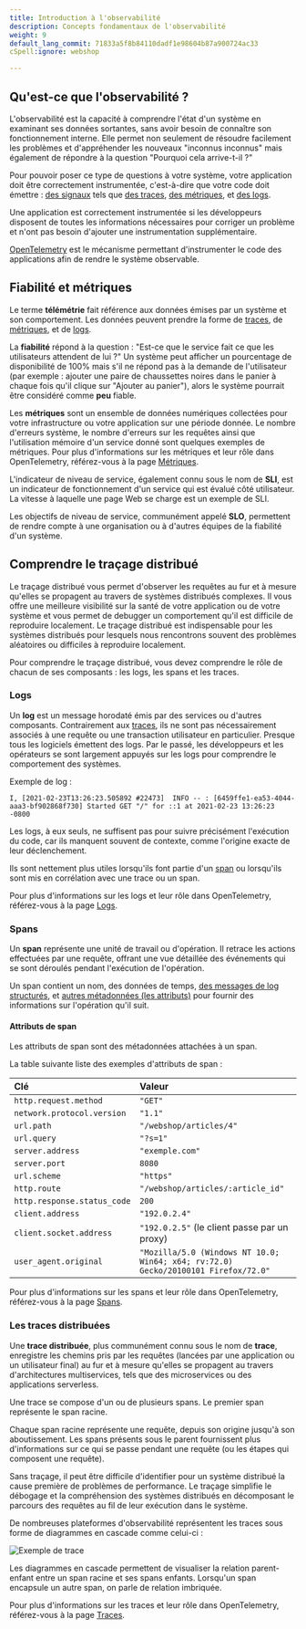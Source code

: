 ```yaml
---
title: Introduction à l'observabilité
description: Concepts fondamentaux de l'observabilité
weight: 9
default_lang_commit: 71833a5f8b84110dadf1e98604b87a900724ac33
cSpell:ignore: webshop

---
```


## Qu'est-ce que l'observabilité ?

L'observabilité est la capacité à comprendre l'état d'un système en examinant ses données sortantes, sans avoir besoin de connaître son fonctionnement interne.  Elle permet non seulement de résoudre facilement les problèmes et d'appréhender les nouveaux "inconnus inconnus" mais également de répondre à la question "Pourquoi cela arrive-t-il ?"

Pour pouvoir poser ce type de questions à votre système, votre application doit être correctement instrumentée, c'est-à-dire que votre code doit émettre :
[des signaux](/docs/concepts/signals/) tels que
[des traces](/docs/concepts/signals/traces/),
[des métriques](/docs/concepts/signals/metrics/), et
[des logs](/docs/concepts/signals/logs/).

Une application est correctement instrumentée si les développeurs disposent de toutes les informations nécessaires pour corriger un problème et n'ont pas besoin d'ajouter une instrumentation supplémentaire.

[OpenTelemetry](/docs/what-is-opentelemetry/) est le mécanisme permettant d'instrumenter le code des applications afin de rendre le système observable.

## Fiabilité et métriques

Le terme **télémétrie** fait référence aux données émises par un système et son comportement. Les données peuvent prendre la forme de [traces](/docs/concepts/signals/traces/), de [métriques](/docs/concepts/signals/metrics/), et de
[logs](/docs/concepts/signals/logs/).

La **fiabilité** répond à la question : "Est-ce que le service fait ce que les utilisateurs attendent de lui ?"
Un système peut afficher un pourcentage de disponibilité de 100% mais s'il ne répond pas à la demande de l'utilisateur (par exemple : ajouter une paire de chaussettes noires dans le panier à chaque fois qu'il clique sur "Ajouter au panier"), alors le système pourrait être considéré comme **peu** fiable.

Les **métriques** sont un ensemble de données numériques collectées pour votre infrastructure ou votre application sur une période donnée. Le nombre d'erreurs système, le nombre d'erreurs sur les requêtes ainsi que l'utilisation mémoire d'un service donné sont quelques exemples de métriques. Pour plus d'informations sur les métriques et leur rôle dans OpenTelemetry, référez-vous à la page [Métriques](/docs/concepts/signals/metrics/).

L'indicateur de niveau de service, également connu sous le nom de **SLI**, est un indicateur de fonctionnement d'un service qui est évalué côté utilisateur. La vitesse à laquelle une page Web se charge est un exemple de SLI.

Les objectifs de niveau de service, communément appelé **SLO**, permettent de rendre compte à une organisation ou à d'autres équipes de la fiabilité d'un système.

## Comprendre le traçage distribué

Le traçage distribué vous permet d'observer les requêtes au fur et à mesure qu'elles se propagent au travers de systèmes distribués complexes. Il vous offre une meilleure visibilité sur la santé de votre application ou de votre système et vous permet de debugger un comportement qu'il est difficile de reproduire localement. Le traçage distribué est indispensable pour les systèmes distribués pour lesquels nous rencontrons souvent des problèmes aléatoires ou difficiles à reproduire localement.

Pour comprendre le traçage distribué, vous devez comprendre le rôle de chacun de ses composants : les logs, les spans et les traces.

### Logs

Un **log** est un message horodaté émis par des services ou d'autres composants. Contrairement aux [traces](#distributed-traces), ils ne sont pas nécessairement associés à une requête ou une transaction utilisateur en particulier. Presque tous les logiciels émettent des logs. Par le passé, les développeurs et les opérateurs se sont largement appuyés sur les logs pour comprendre le comportement des systèmes.

Exemple de log :

```text
I, [2021-02-23T13:26:23.505892 #22473]  INFO -- : [6459ffe1-ea53-4044-aaa3-bf902868f730] Started GET "/" for ::1 at 2021-02-23 13:26:23 -0800
```

Les logs, à eux seuls, ne suffisent pas pour suivre précisément l'exécution du code, car ils manquent souvent de contexte, comme l'origine exacte de leur déclenchement.

Ils sont nettement plus utiles lorsqu'ils font partie d'un [span](#spans) ou lorsqu'ils sont mis en corrélation avec une trace ou un span.

Pour plus d'informations sur les logs et leur rôle dans OpenTelemetry, référez-vous à la page [Logs](/docs/concepts/signals/logs/).

### Spans

Un **span** représente une unité de travail ou d'opération. Il retrace les actions effectuées par une requête, offrant une vue détaillée des événements qui se sont déroulés pendant l'exécution de l'opération.

Un span contient un nom, des données de temps,
[des messages de log structurés](/docs/concepts/signals/traces/#span-events), et
[autres métadonnées (les attributs)](/docs/concepts/signals/traces/#attributes) pour fournir des informations sur l'opération qu'il suit.

#### Attributs de span

Les attributs de span sont des métadonnées attachées à un span.

La table suivante liste des exemples d'attributs de span :

| Clé                         | Valeur                                                                             |
|:----------------------------|:-----------------------------------------------------------------------------------|
| `http.request.method`       | `"GET"`                                                                            |
| `network.protocol.version`  | `"1.1"`                                                                            |
| `url.path`                  | `"/webshop/articles/4"`                                                            |
| `url.query`                 | `"?s=1"`                                                                           |
| `server.address`            | `"exemple.com"`                                                                    |
| `server.port`               | `8080`                                                                             |
| `url.scheme`                | `"https"`                                                                          |
| `http.route`                | `"/webshop/articles/:article_id"`                                                  |
| `http.response.status_code` | `200`                                                                              |
| `client.address`            | `"192.0.2.4"`                                                                      |
| `client.socket.address`     | `"192.0.2.5"` (le client passe par un proxy)                                       |
| `user_agent.original`       | `"Mozilla/5.0 (Windows NT 10.0; Win64; x64; rv:72.0) Gecko/20100101 Firefox/72.0"` |

Pour plus d'informations sur les spans et leur rôle dans OpenTelemetry, référez-vous à la page [Spans](/docs/concepts/signals/traces/#spans).

### Les traces distribuées

Une **trace distribuée**, plus communément connu sous le nom de **trace**, enregistre les chemins pris par les requêtes (lancées par une application ou un utilisateur final) au fur et à mesure qu'elles se propagent au travers d'architectures multiservices, tels que des microservices ou des applications serverless.

Une trace se compose d'un ou de plusieurs spans. Le premier span représente le span racine.

Chaque span racine représente une requête, depuis son origine jusqu'à son aboutissement. Les spans présents sous le parent fournissent plus d'informations sur ce qui se passe pendant une requête (ou les étapes qui composent une requête).

Sans traçage, il peut être difficile d'identifier pour un système distribué la cause première de problèmes de performance. Le traçage simplifie le débogage et la compréhension des systèmes distribués en décomposant le parcours des requêtes au fil de leur exécution dans le système.

De nombreuses plateformes d'observabilité représentent les traces sous forme de diagrammes en cascade comme celui-ci :

![Exemple de trace](/img/waterfall-trace.svg 'Diagramme en cascade de traces')

Les diagrammes en cascade permettent de visualiser la relation parent-enfant entre un span racine et ses spans enfants. Lorsqu'un span encapsule un autre span, on parle de relation imbriquée.

Pour plus d'informations sur les traces et leur rôle dans OpenTelemetry, référez-vous à la page [Traces](/docs/concepts/signals/traces/).
